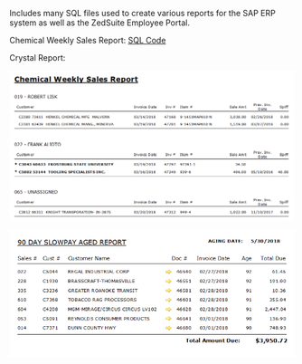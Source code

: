 Includes many SQL files used to create various reports for the SAP ERP system as well as the ZedSuite Employee Portal.

Chemical Weekly Sales Report:
[SQL Code](https://github.com/arbruske/SAP-SQL/blob/master/Chemical%20Weekly%20Sales%20Stored%20Procedure.sql)

Crystal Report:

![Screenshot](https://github.com/arbruske/SAP-SQL/blob/master/images/Chemical_Weekly_Sales_Report.png)

![Screenshot](https://github.com/arbruske/SAP-SQL/blob/master/images/90-Day_Slow_Pay_Aged_Report.png) 

